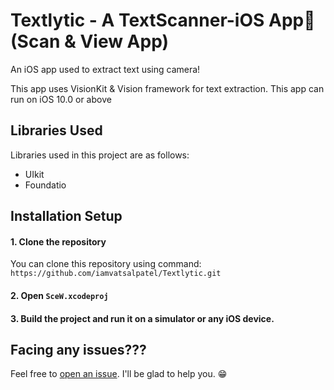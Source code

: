 # Textlytic - A TextScanner-iOS App📱(Scan & View App)
An iOS app used to extract text using camera!

This app uses VisionKit & Vision framework for text extraction. 
This app can run on iOS 10.0 or above

## Libraries Used
Libraries used in this project are as follows:
- UIkit
- Foundatio

## Installation Setup
#### 1. Clone the repository
You can clone this repository using command: ``https://github.com/iamvatsalpatel/Textlytic.git``

#### 2. Open ``SceW.xcodeproj``

#### 3. Build the project and run it on a simulator or any iOS device.

## Facing any issues???
Feel free to [open an issue](https://github.com/iamvatsalpatel/Textlytic/issues/new?assignees=&labels=Query&title=Query). I'll be glad to help you. 😁


